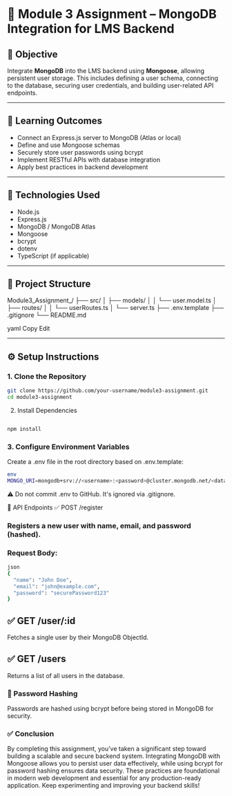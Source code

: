 # 📘 Module 3 Assignment – MongoDB Integration for LMS Backend

## 🎯 Objective

Integrate **MongoDB** into the LMS backend using **Mongoose**, allowing persistent user storage. This includes defining a user schema, connecting to the database, securing user credentials, and building user-related API endpoints.

---

## 🧠 Learning Outcomes

- Connect an Express.js server to MongoDB (Atlas or local)
- Define and use Mongoose schemas
- Securely store user passwords using bcrypt
- Implement RESTful APIs with database integration
- Apply best practices in backend development

---

## 🚀 Technologies Used

- Node.js
- Express.js
- MongoDB / MongoDB Atlas
- Mongoose
- bcrypt
- dotenv
- TypeScript (if applicable)

---

## 📁 Project Structure

Module3_Assignment_<YourName>/
├── src/
│ ├── models/
│ │ └── user.model.ts
│ ├── routes/
│ │ └── userRoutes.ts
│ └── server.ts
├── .env.template
├── .gitignore
└── README.md

yaml
Copy
Edit

---

## ⚙️ Setup Instructions

### 1. Clone the Repository

```bash
git clone https://github.com/your-username/module3-assignment.git
cd module3-assignment
```
2. Install Dependencies
```bash

npm install
```
 ### 3. Configure Environment Variables
Create a .env file in the root directory based on .env.template:
```bash
env
MONGO_URI=mongodb+srv://<username>:<password>@cluster.mongodb.net/<database>?retryWrites=true&w=majority
```
⚠️ Do not commit .env to GitHub. It's ignored via .gitignore.

🧱 API Endpoints
✅ POST /register
### Registers a new user with name, email, and password (hashed).

### Request Body:

```bash
json
{
  "name": "John Doe",
  "email": "john@example.com",
  "password": "securePassword123"
}
```
## ✅ GET /user/:id
Fetches a single user by their MongoDB ObjectId.

## ✅ GET /users
Returns a list of all users in the database.

### 🔐 Password Hashing
Passwords are hashed using bcrypt before being stored in MongoDB for security.

### ✅ Conclusion
By completing this assignment, you’ve taken a significant step toward building a scalable and secure backend system. Integrating MongoDB with Mongoose allows you to persist user data effectively, while using bcrypt for password hashing ensures data security. These practices are foundational in modern web development and essential for any production-ready application. Keep experimenting and improving your backend skills!

